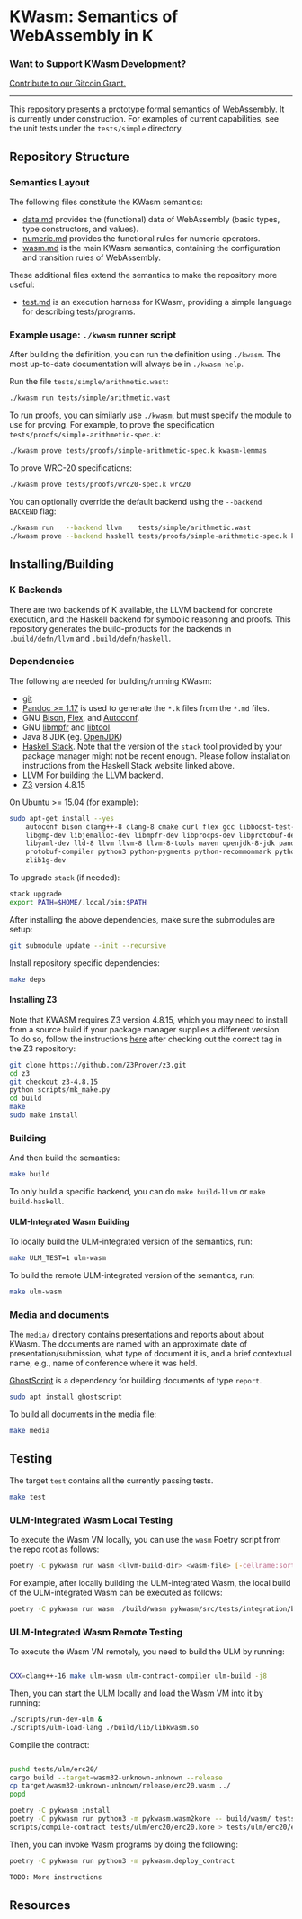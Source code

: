 KWasm: Semantics of WebAssembly in K
====================================

### Want to Support KWasm Development?
[Contribute to our Gitcoin Grant.](https://gitcoin.co/grants/592/kewasm-and-kwasm)

---

This repository presents a prototype formal semantics of [WebAssembly].
It is currently under construction.
For examples of current capabilities, see the unit tests under the `tests/simple` directory.

Repository Structure
--------------------

### Semantics Layout

The following files constitute the KWasm semantics:

-   [data.md](data.md) provides the (functional) data of WebAssembly (basic types, type constructors, and values).
-   [numeric.md](numeric.md) provides the functional rules for numeric operators.
-   [wasm.md](wasm.md) is the main KWasm semantics, containing the configuration and transition rules of WebAssembly.

These additional files extend the semantics to make the repository more useful:

-   [test.md](test.md) is an execution harness for KWasm, providing a simple language for describing tests/programs.

### Example usage: `./kwasm` runner script

After building the definition, you can run the definition using `./kwasm`.
The most up-to-date documentation will always be in `./kwasm help`.

Run the file `tests/simple/arithmetic.wast`:

```sh
./kwasm run tests/simple/arithmetic.wast
```

To run proofs, you can similarly use `./kwasm`, but must specify the module to use for proving.
For example, to prove the specification `tests/proofs/simple-arithmetic-spec.k`:

```sh
./kwasm prove tests/proofs/simple-arithmetic-spec.k kwasm-lemmas
```

To prove WRC-20 specifications:

```sh
./kwasm prove tests/proofs/wrc20-spec.k wrc20
```

You can optionally override the default backend using the `--backend BACKEND` flag:

```sh
./kwasm run   --backend llvm    tests/simple/arithmetic.wast
./kwasm prove --backend haskell tests/proofs/simple-arithmetic-spec.k kwasm-lemmas
```

Installing/Building
-------------------

### K Backends

There are two backends of K available, the LLVM backend for concrete execution, and the Haskell backend for symbolic reasoning and proofs.
This repository generates the build-products for the backends in `.build/defn/llvm` and `.build/defn/haskell`.

### Dependencies

The following are needed for building/running KWasm:

-   [git](https://git-scm.com/)
-   [Pandoc >= 1.17](https://pandoc.org) is used to generate the `*.k` files from the `*.md` files.
-   GNU [Bison](https://www.gnu.org/software/bison/), [Flex](https://github.com/westes/flex), and [Autoconf](http://www.gnu.org/software/autoconf/).
-   GNU [libmpfr](http://www.mpfr.org/) and [libtool](https://www.gnu.org/software/libtool/).
-   Java 8 JDK (eg. [OpenJDK](http://openjdk.java.net/))
-   [Haskell Stack](https://docs.haskellstack.org/en/stable/install_and_upgrade/#installupgrade).
    Note that the version of the `stack` tool provided by your package manager might not be recent enough.
    Please follow installation instructions from the Haskell Stack website linked above.
-   [LLVM](https://llvm.org/) For building the LLVM backend.
-   [Z3](https://github.com/Z3Prover/z3) version 4.8.15

On Ubuntu >= 15.04 (for example):

```sh
sudo apt-get install --yes                                                            \
    autoconf bison clang++-8 clang-8 cmake curl flex gcc libboost-test-dev libffi-dev \
    libgmp-dev libjemalloc-dev libmpfr-dev libprocps-dev libprotobuf-dev libtool      \
    libyaml-dev lld-8 llvm llvm-8 llvm-8-tools maven openjdk-8-jdk pandoc pkg-config  \
    protobuf-compiler python3 python-pygments python-recommonmark python-sphinx time  \
    zlib1g-dev
```

To upgrade `stack` (if needed):

```sh
stack upgrade
export PATH=$HOME/.local/bin:$PATH
```

After installing the above dependencies, make sure the submodules are setup:

```sh
git submodule update --init --recursive
```

Install repository specific dependencies:

```sh
make deps
```

#### Installing Z3

Note that KWASM requires Z3 version 4.8.15, which you may need to install from a
source build if your package manager supplies a different version. To do so,
follow the instructions
[here](https://github.com/Z3Prover/z3#building-z3-using-make-and-gccclang) after
checking out the correct tag in the Z3 repository:

```sh
git clone https://github.com/Z3Prover/z3.git
cd z3
git checkout z3-4.8.15
python scripts/mk_make.py
cd build
make
sudo make install
```

### Building

And then build the semantics:

```sh
make build
```

To only build a specific backend, you can do `make build-llvm` or `make build-haskell`.

#### ULM-Integrated Wasm Building

To locally build the ULM-integrated version of the semantics, run:

```sh
make ULM_TEST=1 ulm-wasm
```

To build the remote ULM-integrated version of the semantics, run:

```sh
make ulm-wasm
```

### Media and documents

The `media/` directory contains presentations and reports about about KWasm.
The documents are named with an approximate date of presentation/submission, what type of document it is, and a brief contextual name, e.g., name of conference where it was held.

[GhostScript](https://www.ghostscript.com/) is a dependency for building documents of type `report`.

```sh
sudo apt install ghostscript
```

To build all documents in the media file:

```sh
make media
```

Testing
-------

The target `test` contains all the currently passing tests.

```sh
make test
```

### ULM-Integrated Wasm Local Testing

To execute the Wasm VM locally, you can use the `wasm` Poetry script from the repo root as follows:

```sh
poetry -C pykwasm run wasm <llvm-build-dir> <wasm-file> [-cellname:sort=cellvalue...]
```

For example, after locally building the ULM-integrated Wasm, the local build of the ULM-integrated Wasm can be executed as follows:

```sh
poetry -C pykwasm run wasm ./build/wasm pykwasm/src/tests/integration/binary/basic-features.wat -gas:Int=0 -create:Bool=false -entry:String=init
```

### ULM-Integrated Wasm Remote Testing

To execute the Wasm VM remotely, you need to build the ULM by running:

```sh

CXX=clang++-16 make ulm-wasm ulm-contract-compiler ulm-build -j8

```

Then, you can start the ULM locally and load the Wasm VM into it by running:

```sh
./scripts/run-dev-ulm &
./scripts/ulm-load-lang ./build/lib/libkwasm.so
```

Compile the contract:
```sh

pushd tests/ulm/erc20/
cargo build --target=wasm32-unknown-unknown --release
cp target/wasm32-unknown-unknown/release/erc20.wasm ../
popd

poetry -C pykwasm install
poetry -C pykwasm run python3 -m pykwasm.wasm2kore -- build/wasm/ tests/ulm/erc20/erc20.wasm tests/ulm/erc20/erc20.kore
scripts/compile-contract tests/ulm/erc20/erc20.kore > tests/ulm/erc20/erc20.bin

```

Then, you can invoke Wasm programs by doing the following:

```sh
poetry -C pykwasm run python3 -m pykwasm.deploy_contract

TODO: More instructions
```

Resources
---------

[WebAssembly]: <https://webassembly.github.io/spec/>
